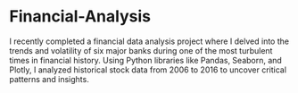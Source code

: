 # Financial-Analysis
I recently completed a financial data analysis project where I delved into the trends and volatility of six major banks during one of the most turbulent times in financial history. Using Python libraries like Pandas, Seaborn, and Plotly, I analyzed historical stock data from 2006 to 2016 to uncover critical patterns and insights.
